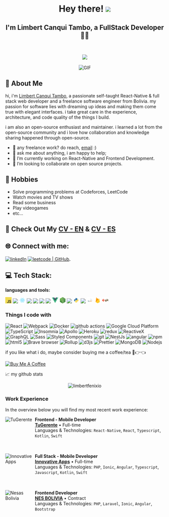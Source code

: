 <h1 align="center">Hey there! <img src="https://media.giphy.com/media/hvRJCLFzcasrR4ia7z/giphy.gif" width="25"></h1>
<h2 align="center">I'm Limbert Canqui Tambo, a FullStack Developer 👨‍💻</h2>

<br>

<p align="center">
  <!-- Typing SVG by DenverCoder1 - https://github.com/DenverCoder1/readme-typing-svg -->
  <a href="https://github.com/DenverCoder1/readme-typing-svg">
    <img src="https://readme-typing-svg.herokuapp.com?font=Fira+Code&pause=1000&width=435&lines=Full+Stack+web+and+app+developer;Experience+in+Android+%26+IOS+apps;4%2B+years+of+coding+experience" /></a>
</p>

<!-- <p align="center"><img alt="GIF" src="https://github.com/abhisheknaiidu/abhisheknaiidu/blob/master/code.gif?raw=true" width="500" height="320" /></p> -->

<p align="center" ><img alt="GIF" src="https://raw.githubusercontent.com/rahul-jha98/rahul-jha98/main/techstack.gif" width="500" height="320" /></p>

 ## 👾 About Me

 hi, i'm [Limbert Canqui Tambo](https://google.com/), a passionate self-taught React-Native & full stack web developer and a freelance software engineer from Bolivia. my passion for software lies with dreaming up ideas and making them come true with elegant interfaces. i take great care in the experience, architecture, and code quality of the things I build.

i am also an open-source enthusiast and maintainer. i learned a lot from the open-source community and i love how collaboration and knowledge sharing happened through open-source.

  
- 💼 any freelance work? do reach, [email](mailto:limbertctf@gmail.com) :)
- 💬 ask me about anything, i am happy to help;
- 🔭 I’m currently working on React-Native and Frontend Development.
- 👯 I’m looking to collaborate on open source projects.

## 📅 Hobbies
- Solve programming problems at Codeforces, LeetCode
- Watch movies and TV shows
- Read some business
- Play videogames
- etc...
  
## 📄 Check Out My [CV - EN](https://drive.google.com/file/d/1G-SBdBrC__QB1gNGU9bpJPzIHKY58Ym7/view?usp=sharing) & [CV - ES](https://drive.google.com/file/d/1O2U60ochqrxuYU6U3wfiFy4yv0vumRNx/view?usp=sharing)

## 🌐 Connect with me:
<p align="left">
<a href="https://www.linkedin.com/in/limbert-canqui-tambo-8612ba193" target="_blank"><img align="center"
src="https://raw.githubusercontent.com/rahuldkjain/github-profile-readme-generator/master/src/images/icons/Social/linked-in-alt.svg"
alt="linkedIn" height="25px" width="30px" /></a>
   <a href="https://leetcode.com/limbertfenixio/" target="_blank">
    <img align="center" alt="leetcode | GitHub" height="25px" width="30px" src="https://user-images.githubusercontent.com/93207605/235032353-6061a726-e619-4c1c-b311-f71571a059bd.png" />
  </a> &nbsp;&nbsp;
</p>

## 💻 Tech Stack:

**languages and tools:**  

<code><img height="20" src="https://raw.githubusercontent.com/github/explore/80688e429a7d4ef2fca1e82350fe8e3517d3494d/topics/javascript/javascript.png"></code>
<code><img height="20" src="https://user-images.githubusercontent.com/25181517/183890598-19a0ac2d-e88a-4005-a8df-1ee36782fde1.png"></code>
<code><img height="20" src="https://raw.githubusercontent.com/github/explore/80688e429a7d4ef2fca1e82350fe8e3517d3494d/topics/react/react.png"></code>
<code><img src="https://user-images.githubusercontent.com/25181517/186150304-1568ffdf-4c62-4bdc-9cf1-8d8efcea7c5b.png" height="20"></code>
<code><img src="https://user-images.githubusercontent.com/25181517/186150365-da1eccce-6201-487c-8649-45e9e99435fd.png" height="20"></code>
<code><img src="https://user-images.githubusercontent.com/25181517/121406389-6267a300-c95e-11eb-8d67-f1e22afe8aea.png" height="20"></code>
<code><img src="https://user-images.githubusercontent.com/25181517/185062810-7ee0c3d2-17f2-4a98-9d8a-a9576947692b.png" height="20"></code>
<code><img height="20" src="https://raw.githubusercontent.com/github/explore/80688e429a7d4ef2fca1e82350fe8e3517d3494d/topics/vue/vue.png"></code>
<code><img height="20" src="https://raw.githubusercontent.com/github/explore/80688e429a7d4ef2fca1e82350fe8e3517d3494d/topics/nodejs/nodejs.png"></code>
<code><img src="https://user-images.githubusercontent.com/25181517/117201156-9a724800-adec-11eb-9a9d-3cd0f67da4bc.png" height="20"></code>
<code><img height="20" src="https://raw.githubusercontent.com/github/explore/80688e429a7d4ef2fca1e82350fe8e3517d3494d/topics/python/python.png"></code>
<code><img src="https://user-images.githubusercontent.com/25181517/183570228-6a040b9f-3ddf-47a2-a201-743121dac664.png" height="20"></code>
<code><img height="20" src="https://raw.githubusercontent.com/github/explore/80688e429a7d4ef2fca1e82350fe8e3517d3494d/topics/mysql/mysql.png"></code>
<code><img height="20" src="https://raw.githubusercontent.com/github/explore/80688e429a7d4ef2fca1e82350fe8e3517d3494d/topics/firebase/firebase.png"></code>
<code><img height="20" src="https://raw.githubusercontent.com/github/explore/80688e429a7d4ef2fca1e82350fe8e3517d3494d/topics/git/git.png"></code>



<h3>Things I code with</h3>
<p>
  <img alt="React" src="https://img.shields.io/badge/-React-45b8d8?style=flat-square&logo=react&logoColor=white" />
  <img alt="Webpack" src="https://img.shields.io/badge/-Webpack-8DD6F9?style=flat-square&logo=webpack&logoColor=white" /> 
  <img alt="Docker" src="https://img.shields.io/badge/-Docker-46a2f1?style=flat-square&logo=docker&logoColor=white" />
  <img alt="github actions" src="https://img.shields.io/badge/-Github_Actions-2088FF?style=flat-square&logo=github-actions&logoColor=white" />
  <img alt="Google Cloud Platform" src="https://img.shields.io/badge/-Google_Cloud_Platform-1a73e8?style=flat-square&logo=google-cloud&logoColor=white" />
  <img alt="TypeScript" src="https://img.shields.io/badge/-TypeScript-007ACC?style=flat-square&logo=typescript&logoColor=white" />
  <img alt="Insomnia" src="https://img.shields.io/badge/-Insomnia-5849BE?style=flat-square&logo=insomnia&logoColor=white" />
  <img alt="Apollo" src="https://img.shields.io/badge/-Apollo%20GraphQL-311C87?style=flat-square&logo=apollo-graphql&logoColor=white" />
  <img alt="Heroku" src="https://img.shields.io/badge/-Heroku-430098?style=flat-square&logo=heroku&logoColor=white" />
  <img alt="redux" src="https://img.shields.io/badge/-Redux-764ABC?style=flat-square&logo=redux&logoColor=white" />
  <img alt="ReactiveX" src="https://img.shields.io/badge/-RxJs-B7178C?style=flat-square&logo=reactivex&logoColor=white" />
  <img alt="GraphQL" src="https://img.shields.io/badge/-GraphQL-E10098?style=flat-square&logo=graphql&logoColor=white" />
  <img alt="Sass" src="https://img.shields.io/badge/-Sass-CC6699?style=flat-square&logo=sass&logoColor=white" />
  <img alt="Styled Components" src="https://img.shields.io/badge/-Styled_Components-db7092?style=flat-square&logo=styled-components&logoColor=white" />
  <img alt="git" src="https://img.shields.io/badge/-Git-F05032?style=flat-square&logo=git&logoColor=white" />
  <img alt="NestJs" src="https://img.shields.io/badge/-NestJs-ea2845?style=flat-square&logo=nestjs&logoColor=white" />
  <img alt="angular" src="https://img.shields.io/badge/-Angular-DD0031?style=flat-square&logo=angular&logoColor=white" />
  <img alt="npm" src="https://img.shields.io/badge/-NPM-CB3837?style=flat-square&logo=npm&logoColor=white" />
  <img alt="html5" src="https://img.shields.io/badge/-HTML5-E34F26?style=flat-square&logo=html5&logoColor=white" />
  <img alt="Brave browser" src="https://img.shields.io/badge/-Brave_Browser-FB542B?style=flat-square&logo=brave&logoColor=white" />
  <img alt="Rollup" src="https://img.shields.io/badge/-Rollup-EC4A3F?style=flat-square&logo=rollup.js&logoColor=white" />
  <img alt="d3js" src="https://img.shields.io/badge/-D3.js-F9A03C?style=flat-square&logo=d3.js&logoColor=white" />
  <img alt="Prettier" src="https://img.shields.io/badge/-Prettier-F7B93E?style=flat-square&logo=prettier&logoColor=white" />
  <img alt="MongoDB" src="https://img.shields.io/badge/-MongoDB-13aa52?style=flat-square&logo=mongodb&logoColor=white" />
  <img alt="Nodejs" src="https://img.shields.io/badge/-Nodejs-43853d?style=flat-square&logo=Node.js&logoColor=white" />
</p>


if you like what i do, maybe consider buying me a coffee/tea 🥺👉👈

<a href="https://bmc.link/limbertfenr" target="_blank"><img src="https://cdn.buymeacoffee.com/buttons/v2/default-red.png" alt="Buy Me A Coffee" width="150" ></a>


📈 my github stats

<p align="center"> <img src="https://github-readme-stats.vercel.app/api?username=limbertfenixio&show_icons=true&theme=gotham" alt="limbertfenixio" />

### Work Experience
In the overview below you will find my most recent work experience:

[<img align="left" height="94px" width="94px" alt="TuGerente" src="https://old.tugerente.com/Imagenes/logotugnew.png"/>](https://www.tugerente.com/)

**Frontend - Mobile Developer** \
[**TuGerente**](https://www.tugerente.com/) • Full-time \
Languages & Technologies: `React-Native`, `React`, `Typescript`, `Kotlin`, `Swift` \
<br/>
<br/>

[<img align="left" height="94px" width="94px" alt="Innovative Apps" src="https://encrypted-tbn0.gstatic.com/images?q=tbn:ANd9GcQfU3mI10krjLq2nyX2dNeH44-sWTcQziNPjA&usqp=CAU"/>](http://www.innovapplications.com/)

**Full Stack - Mobile Developer** \
[**Innovative Apps**](http://www.innovapplications.com/) • Full-time \
Languages & Technologies: `PHP`, `Ionic`, `Angular`, `Typescript`, `Javascript`, `Kotlin`, `Swift` \
<br/>
<br/>

[<img align="left" height="94px" width="94px" alt="Nesas Bolivia" src="https://encrypted-tbn0.gstatic.com/images?q=tbn:ANd9GcSV-cW_9yqTEdzXfO8FPVPl1c7j0wuF5vfm-2nK20yX9QgVqrzZADBqyGV8k6JWvgiJUsA&usqp=CAU"/>](http://www.nesasbolivia.com/)

**Frontend Developer** \
[**NES BOLIVIA**](http://www.nesasbolivia.com/) • Contract \
Languages & Technologies: `PHP`, `Laravel`, `Ionic`, `Angular`, `Bootstrap` \
<br/>
<br/>

